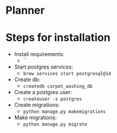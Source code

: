 # Planner

# Steps for installation
- Install requirements:
  - ``
- Start postgres services:
  - `brew services start postgresql@14`
- Create db:
  - `createdb carpet_washing_db`
- Create a postgres user:
  - `createuser -s postgres`
- Create migrations:
  - `python manage.py makemigrations`
- Make migrations:
  - `python manage.py migrate`